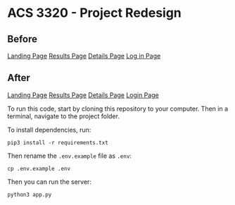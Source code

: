 # ACS 3320 - Project Redesign

## Before
[Landing Page](https://imgur.com/uGqmvtj.png)
[Results Page](https://imgur.com/7tj82Cy.png)
[Details Page](https://imgur.com/ODLfZ3V.png)
[Log in Page](https://imgur.com/KZdiPQP.png)


## After
[Landing Page](https://imgur.com/rak3BRL.png)
[Results Page](https://imgur.com/f1KUPzk.png)
[Details Page](https://imgur.com/a1738gY.png)
[Login Page](https://imgur.com/gMkjBmo.png)

To run this code, start by cloning this repository to your computer. Then in a terminal, navigate to the project folder.

To install dependencies, run:

```
pip3 install -r requirements.txt
```

Then rename the `.env.example` file as `.env`:

```
cp .env.example .env
```

Then you can run the server:

```
python3 app.py
```
